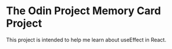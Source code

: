 # The Odin Project Memory Card Project

This project is intended to help me learn about useEffect in React.
